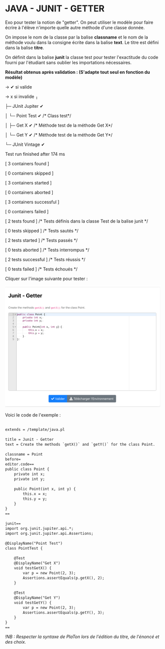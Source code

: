 # JAVA - JUNIT - GETTER

Exo pour tester la notion de "getter". On peut utiliser le modèle pour faire écrire à l'élève n'importe
quelle autre méthode d'une classe donnée. 

On impose le nom de la classe par la balise **classname** et le nom de la méthode voulu dans la consigne 
écrite dans la balise **text**. Le titre est défini dans la balise **titre**.

On définit dans la balise **junit** la classe test pour tester l'exactitude du code fourni par l'étudiant 
sans oublier les importations nécessaires.

**Résultat obtenus après validation : (S'adapte tout seul en fonction du modèle)**

-> ✔ si valide

-> x si invalide
╷

├─ JUnit Jupiter ✔ 

│   └─ Point Test ✔   /* Class test*/

│       ├─ Get X ✔    /* Méthode test de la méthode Get X*/

│       └─ Get Y ✔    /* Méthode test de la méthode Get Y*/

└─ JUnit Vintage ✔

Test run finished after 174 ms

[         3 containers found      ]

[         0 containers skipped    ]

[         3 containers started    ]

[         0 containers aborted    ]

[         3 containers successful ]

[         0 containers failed     ]

[         2 tests found           ]                         /* Tests définis dans la classe Test de la balise junit */

[         0 tests skipped         ]                         /* Tests sautés */

[         2 tests started         ]                         /* Tests passés */

[         0 tests aborted         ]                         /* Tests interrompus */

[         2 tests successful      ]                         /* Tests réussis */

[         0 tests failed          ]                         /* Tests échoués */

Cliquer sur l'image suivante pour tester : 

[![image](Java_junit_getter.png)](https://pl.u-pem.fr/filebrowser/demo/33601/)

Voici le code de l'exemple : 

```{r}

extends = /template/java.pl

title = Junit - Getter
text = Create the methods `getX()` and `getY()` for the class Point.

classname = Point
before=
editor.code==
public class Point {
    private int x;
    private int y;
    
    public Point(int x, int y) {
        this.x = x;
        this.y = y;
    }
}
==

junit==
import org.junit.jupiter.api.*;
import org.junit.jupiter.api.Assertions;

@DisplayName("Point Test")
class PointTest {
    
    @Test
    @DisplayName("Get X")
    void testGetX() {
        var p = new Point(2, 3);
        Assertions.assertEquals(p.getX(), 2);
    }

    @Test
    @DisplayName("Get Y")
    void testGetY() {
        var p = new Point(2, 3);
        Assertions.assertEquals(p.getY(), 3);
    }
}
==

```

*!NB : Respecter la syntaxe de PlaTon lors de l'édition du titre, de l'énoncé et des choix.*

